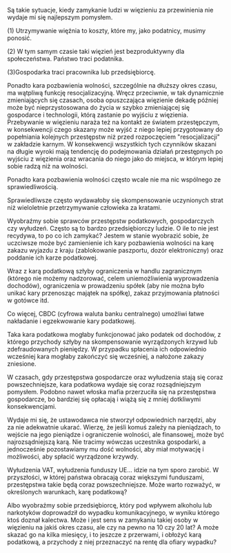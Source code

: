 Są takie sytuacje, kiedy zamykanie ludzi w więzieniu za przewinienia nie wydaje mi się najlepszym pomysłem.

(1) Utrzymywanie więźnia to koszty, które my, jako podatnicy, musimy ponosić.

(2) W tym samym czasie taki więzień jest bezproduktywny dla społeczeństwa. Państwo traci podatnika.

(3)Gospodarka traci pracownika lub przedsiębiorcę.

Ponadto kara pozbawienia wolności, szczególnie na dłuższy okres czasu, ma wątpliwą funkcję resocjalizacyjną. Wręcz przeciwnie, w tak dynamicznie zmieniających się czasach, osoba opuszczająca więzienie dekadę później może być nieprzystosowana do życia w szybko zmieniającej się gospodarce i technologii, którą zastanie po wyjściu z więzienia. Przebywanie w więzieniu naraża też na kontakt ze światem przestępczym, w konsekwencji czego skazany może wyjść z niego lepiej przygotowany do popełniania kolejnych przestępstw niż przed rozpoczęciem "resocjalizacji" w zakładzie karnym. W konsekwencji wszystkich tych czynników skazani na długie wyroki mają tendencję do podejmowania działań przestępnych po wyjściu z więzienia oraz wracania do niego jako do miejsca, w którym lepiej sobie radzą niż na wolności.

Ponadto kara pozbawienia wolności często wcale nie ma nic wspólnego ze sprawiedliwością.

Sprawiedliwsze często wydawałoby się skompensowanie uczynionych strat niż wieloletnie przetrzymywanie człowieka za kratami.

Wyobraźmy sobie sprawców przestępstw podatkowych, gospodarczych czy wyłudzeń. Często są to bardzo przedsiębiorczy ludzie. O ile to nie jest recydywa, to po co ich zamykać? Jestem w stanie wyobrazić sobie, że uczciwsze może być zamienienie ich kary pozbawienia wolności na karę zakazu wyjazdu z kraju (zablokowanie paszportu, dozór elektroniczny) oraz poddanie ich karze podatkowej.

Wraz z karą podatkową szłyby ograniczenia w handlu zagranicznym (którego nie możemy nadzorować, celem uniemożliwienia wyprowadzenia dochodów), ograniczenia w prowadzeniu spółek (aby nie można było unikać kary przenosząc majątek na spółkę), zakaz przyjmowania płatności w gotówce itd.

Co więcej, CBDC (cyfrowa waluta banku centralnego) umożliwi łatwe nakładanie i egzekwowanie kary podatkowej.

Taka kara podatkowa mogłaby funkcjonować jako podatek od dochodów, z którego przychody szłyby na skompensowanie wyrządzonych krzywd lub zdefraudowanych pieniędzy. W przypadku spłacenia ich odpowiednio wcześniej kara mogłaby zakończyć się wcześniej, a nałożone zakazy zniesione.

W czasach, gdy przestępstwa gospodarcze oraz wyłudzenia stają się coraz powszechniejsze, kara podatkowa wydaje się coraz rozsądniejszym pomysłem. Podobno nawet włoska mafia przerzuciła się na przestępstwa gospodarcze, bo bardziej się opłacają i wiążą się z mniej dotkliwymi konsekwencjami.

Wydaje mi się, że ustawodawca nie stworzył odpowiednich narzędzi, aby za nie adekwatnie ukarać. Wierzę, że jeśli komuś zależy na pieniądzach, to wejście na jego pieniądze i ograniczenie wolności, ale finansowej, może być najrozsądniejszą karą. Nie tracimy wówczas uczestnika gospodarki, a jednocześnie pozostawiamy mu dość wolności, aby miał motywację i możliwości, aby spłacić wyrządzone krzywdy.

Wyłudzenia VAT, wyłudzenia funduszy UE... idzie na tym sporo zarobić. W przyszłości, w której państwa obracają coraz większymi funduszami, przestępstwa takie będą coraz powszechniejsze. Może warto rozważyć, w określonych warunkach, karę podatkową?

Albo wyobraźmy sobie przedsiębiorcę, który pod wpływem alkoholu lub narkotyków doprowadził do wypadku komunikacyjnego, w wyniku którego ktoś doznał kalectwa. Może i jest sens w zamykaniu takiej osoby w więzieniu na jakiś okres czasu, ale czy na pewno na 10 czy 20 lat? A może skazać go na kilka miesięcy, i to jeszcze z przerwami, i obłożyć karą podatkową, a przychody z niej przeznaczyć na rentę dla ofiary wypadku?
